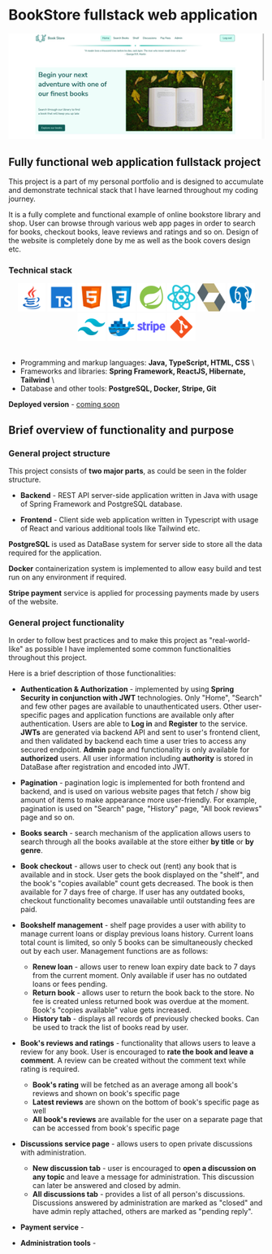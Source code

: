 # BookStore fullstack web application

![Snippet screenshot](./README_assets/snippet_for_readme.jpg)

## Fully functional web application fullstack project

This project is a part of my personal portfolio and is designed to accumulate and demonstrate 
technical stack that I have learned throughout my coding journey.

It is a fully complete and functional example of online bookstore library and shop. 
User can browse through various web app pages in order to search for books, 
checkout books, leave reviews and ratings and so on.
Design of the website is completely done by me as well as the book covers design etc.

### Technical stack

<div align="center">

<img src="README_assets/java.svg" width="55" height="55" alt="java">

<img src="README_assets/ts.svg" width="55" height="55" alt="ts">

<img src="README_assets/html.svg" width="55" height="55" alt="html">

<img src="README_assets/css.svg" width="55" height="55" alt="css">

<img src="README_assets/spring.svg" width="55" height="55" alt="spring">

<img src="README_assets/reactjs.svg" width="55" height="55" alt="react">

<img src="README_assets/hibernate.svg" width="55" height="55" alt="hibernate">

<img src="README_assets/postgresql.svg" width="55" height="55" alt="postgresql">

<img src="README_assets/tailwind.svg" width="55" height="55" alt="tw">

<img src="README_assets/docker.svg" width="55" height="55" alt="docker">

<img src="README_assets/stripe.svg" width="55" height="55" alt="stripe">

<img src="README_assets/git.svg" width="55" height="55" alt="git">

</div>

<br>

* Programming and markup languages: **Java, TypeScript, HTML, CSS** \
* Frameworks and libraries: **Spring Framework, ReactJS, Hibernate, Tailwind** \
* Database and other tools: **PostgreSQL, Docker, Stripe, Git**

**Deployed version** - [coming soon]()

## Brief overview of functionality and purpose

### General project structure

This project consists of **two major parts**, as could be seen in the folder structure.

* **Backend** - REST API server-side application written in Java with usage of 
Spring Framework and PostgreSQL database.

* **Frontend** - Client side web application written in Typescript with usage of 
React and various additional tools like Tailwind etc.

**PostgreSQL** is used as DataBase system for server side to store all the data required for the application.

**Docker** containerization system is implemented to allow easy build and 
test run on any environment if required.

**Stripe payment** service is applied for processing payments made by users of the website. 

### General project functionality

In order to follow best practices and to make this project as "real-world-like" 
as possible I have implemented some common functionalities throughout this project.

Here is a brief description of those functionalities:

* **Authentication & Authorization** - implemented by using **Spring Security in conjunction with JWT** 
technologies. Only "Home", "Search" and few other pages are available to unauthenticated users. 
Other user-specific pages and application functions are available only after authentication.
Users are able to **Log in** and **Register** to the service. **JWTs** are generated via backend API 
and sent to user's frontend client, and then validated by backend each time a user tries to 
access any secured endpoint. **Admin** page and functionality is only available for **authorized** users. 
All user information including **authority** is stored in DataBase after registration and encoded into JWT.


* **Pagination** - pagination logic is implemented for both frontend and backend, and is used on various website pages that fetch / show 
big amount of items to make appearance more user-friendly. For example, pagination is used on "Search" page, 
"History" page, "All book reviews" page and so on.


* **Books search** - search mechanism of the application allows users to search through all the books 
available at the store either **by title** or **by genre**.


* **Book checkout** - allows user to check out (rent) any book that is available and in stock. 
User gets the book displayed on the "shelf", and the book's "copies available" count gets decreased. 
The book is then available for 7 days free of charge. If user has any outdated books, checkout functionality 
becomes unavailable until outstanding fees are paid.


* **Bookshelf management** - shelf page provides a user with ability to manage current loans or 
display previous loans history. Current loans total count is limited, so only 5 books can be simultaneously
checked out by each user. Management functions are as follows:
  * **Renew loan** - allows user to renew loan expiry date back to 7 days from the current moment. 
  Only available if user has no outdated loans or fees pending.
  * **Return book** - allows user to return the book back to the store. 
  No fee is created unless returned book was overdue at the moment. Book's "copies available" value
  gets increased.
  * **History tab** - displays all records of previously checked books. Can be used to track the list 
  of books read by user.


* **Book's reviews and ratings** - functionality that allows users to leave a review for any book.
User is encouraged to **rate the book and leave a comment**. A review can be created without the comment text
while rating is required.
  * **Book's rating** will be fetched as an average among all book's reviews and shown on book's specific page
  * **Latest reviews** are shown on the bottom of book's specific page as well
  * **All book's reviews** are available for the user on a separate page that can be accessed from book's specific page


* **Discussions service page** - allows users to open private discussions with administration. 
  * **New discussion tab** - user is encouraged to **open a discussion on any topic** and leave a message for 
  administration. This discussion can later be answered and closed by admin.
  * **All discussions tab** - provides a list of all person's discussions. Discussions answered by 
  administration are marked as "closed" and have admin reply attached, others are marked as "pending reply".
 

* **Payment service** - 


* **Administration tools** - 